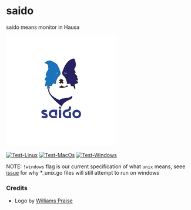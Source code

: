 # saido
saido means monitor in Hausa


![Logo](assets/Saido300.jpg)

[![Test-Linux](https://github.com/bisohns/saido/actions/workflows/test-ssh.yml/badge.svg)](https://github.com/bisohns/saido/actions/workflows/test-ssh.yml)
[![Test-MacOs](https://github.com/bisohns/saido/actions/workflows/test-macos.yml/badge.svg)](https://github.com/bisohns/saido/actions/workflows/test-macos.yml)
[![Test-Windows](https://github.com/bisohns/saido/actions/workflows/test-windows.yml/badge.svg)](https://github.com/bisohns/saido/actions/workflows/test-windows.yml)

NOTE: `!windows` flag is our current specification of what `unix` means, seee [issue](https://github.com/golang/go/issues/20322) for why *_unix.go files will still attempt to run on windows

### Credits
 - Logo by [Williams Praise](https://github.com/kubyruby)

